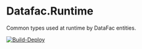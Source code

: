 # Datafac.Runtime
Common types used at runtime by DataFac entities.

[![Build-Deploy](https://github.com/datafac/runtime/actions/workflows/dotnet.yml/badge.svg)](https://github.com/datafac/runtime/actions/workflows/dotnet.yml)
